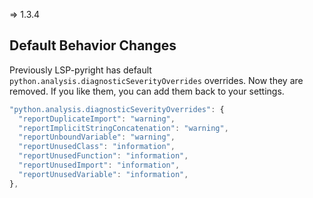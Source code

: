 => 1.3.4

## Default Behavior Changes

Previously LSP-pyright has default `python.analysis.diagnosticSeverityOverrides` overrides.
Now they are removed. If you like them, you can add them back to your settings.

```js
"python.analysis.diagnosticSeverityOverrides": {
  "reportDuplicateImport": "warning",
  "reportImplicitStringConcatenation": "warning",
  "reportUnboundVariable": "warning",
  "reportUnusedClass": "information",
  "reportUnusedFunction": "information",
  "reportUnusedImport": "information",
  "reportUnusedVariable": "information",
},
```
